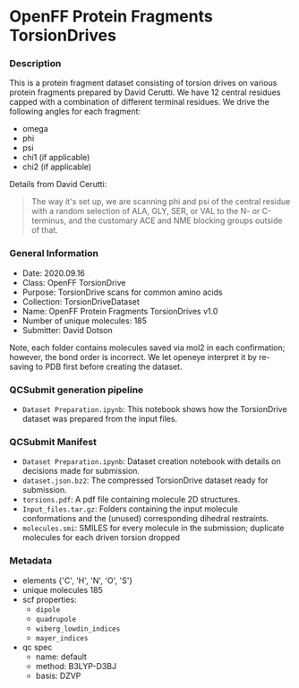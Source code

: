 # OpenFF Protein Fragments TorsionDrives

### Description

This is a protein fragment dataset consisting of torsion drives on various protein fragments prepared by David Cerutti.
We have 12 central residues capped with a combination of different terminal residues.
We drive the following angles for each fragment:
- omega
- phi
- psi
- chi1 (if applicable)
- chi2 (if applicable)

Details from David Cerutti:

> The way it's set up, we are scanning phi and psi of the central residue with a random selection of ALA, GLY, SER, or VAL to the N- or C-terminus,
> and the customary ACE and NME blocking groups outside of that.


### General Information

 - Date: 2020.09.16
 - Class: OpenFF TorsionDrive
 - Purpose: TorsionDrive scans for common amino acids
 - Collection: TorsionDriveDataset 
 - Name: OpenFF Protein Fragments TorsionDrives v1.0
 - Number of unique molecules: 185
 - Submitter: David Dotson
 
Note, each folder contains molecules saved via mol2 in each confirmation; however, the bond order is incorrect.
We let openeye interpret it by re-saving to PDB first before creating the dataset.

### QCSubmit generation pipeline

 - `Dataset Preparation.ipynb`: This notebook shows how the TorsionDrive dataset was prepared from the input files. 
 
### QCSubmit Manifest

- `Dataset Preparation.ipynb`: Dataset creation notebook with details on decisions made for submission.
- `dataset.json.bz2`: The compressed TorsionDrive dataset ready for submission.
- `torsions.pdf`: A pdf file containing molecule 2D structures.
- `Input_files.tar.gz`: Folders containing the input molecule conformations and the (unused) corresponding dihedral restraints.
- `molecules.smi`: SMILES for every molecule in the submission; duplicate molecules for each driven torsion dropped
 
### Metadata

- elements {'C', 'H', 'N', 'O', 'S'}
- unique molecules 185
- scf properties:
    - `dipole`
    - `quadrupole`
    - `wiberg_lowdin_indices`
    - `mayer_indices`
- qc spec
    - name: default
    - method: B3LYP-D3BJ
    - basis: DZVP
